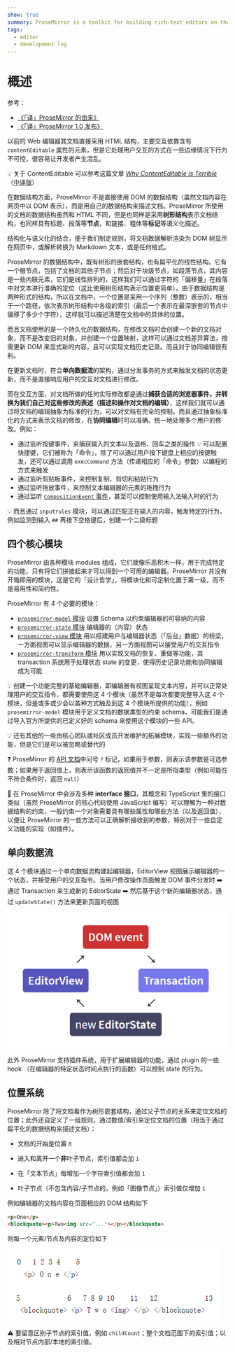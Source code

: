 ```yaml
---
show: true
summary: ProseMirror is a toolkit for building rich-text editors on the web. It contains many low-level modules to make a highly customized web editor.
tags:
  - editor
  - development log
---
```


# 概述

参考：
* [《「译」ProseMirror 的由来》](https://www.xheldon.com/tech/ProseMirror.html)
* [《「译」ProseMirror 1.0 发布》](https://www.xheldon.com/tech/ProseMirror-1.0-release.html)

以前的 Web 编辑器其文档直接采用 HTML 结构，主要交互依靠含有 `contentEditable` 属性的元素，但是它处理用户交互的方式在一些边缘情况下行为不可控，很容易让开发者产生混乱。

:bulb: 关于 ContentEditable 可以参考这篇文章 [*Why ContentEditable is Terrible*](https://medium.engineering/why-contenteditable-is-terrible-122d8a40e480) （[中译版](https://www.oschina.net/translate/why-contenteditable-is-terrible)）


在数据结构方面，ProseMirror 不是直接使用 DOM 的数据结构（虽然文档内容在网页中以 DOM 表示），而是用自己的数据结构来描述文档。ProseMirror 所使用的文档的数据结构虽然和 HTML 不同，但是也同样是采用**树形结构**表示文档结构，也同样具有标题、段落等**节点**，和链接、粗体等**标记**等语义化描述。

结构化与语义化的结合，便于我们制定规则，将文档数据解析渲染为 DOM 树显示在网页中，或解析转换为 Markdown 文本，或是任何格式。

ProseMirror 的数据结构中，既有树形的嵌套结构，也有扁平化的线性结构。它有一个根节点，包括了文档的其他子节点；然后对于块级节点，如段落节点，其内容是一些内联元素，它们是线性排列的，这样我们可以通过字符的「偏移量」在段落中对文本进行准确的定位（这比使用树形结构表示位置更简单）。由于数据结构是两种形式的结构，所以在文档中，一个位置是采用一个序列（整数）表示的，相当于一个路径，依次表示树形结构中各级的索引（最后一个表示在最深嵌套的节点中偏移了多少个字符），这样就可以描述清楚在文档中的具体的位置。

而且文档使用的是一个持久化的数据结构，在修改文档时会创建一个新的文档对象，而不是改变旧的对象，并创建一个位置映射，这样可以通过文档差异算法，按需更新 DOM 来显式新的内容，且可以实现文档历史记录。而且对于协同编辑很有利。

在更新文档时，符合**单向数据流**的架构，通过分发事务的方式来触发文档的状态更新，而不是直接响应用户的交互对文档进行修改。

而在交互方面，对文档所做的任何实际修改都是通过**捕获合适的浏览器事件，并转换为我们自己对这些修改的表述（描述和操作对文档的编辑）**，这样我们就可以通过将文档的编辑抽象为标准的行为，可以对文档有完全的控制。而且通过抽象标准化的方式来表示文档的修改，在**协同编辑**时可以准确、统一地处理多个用户的修改。例如：

* 通过监听按键事件，来捕获输入的文本以及退格、回车之类的操作 :bulb: 可以配置快捷键，它们被称为「命令」，除了可以通过用户按下键盘上相应的按键触发，还可以通过调用 `execCommand` 方法（传递相应的「命令」参数）以编程的方式来触发
* 通过监听剪贴板事件，来控制复制、剪切和粘贴行为
* 通过监听拖放事件，来控制文本编辑器的元素的拖拽行为
* 通过监听 [`CompositionEvent` 事件](https://developer.mozilla.org/zh-CN/docs/Web/API/CompositionEvent)，甚至可以控制使用输入法输入时的行为

:bulb: 而且通过 `inputrules` 模块，可以通过匹配正在输入的内容，触发特定的行为，例如监测到输入 `##` 再按下空格键后，创建一个二级标题

## 四个核心模块
ProseMirror 由各种模块 modules 组成，它们就像乐高积木一样，用于完成特定的功能，只有将它们拼接起来才可以得到一个可用的编辑器。ProseMirror 并没有开箱即用的模块，这是它的「设计哲学」，将模块化和可定制化置于第一级，而不是易用性和简约性。

ProseMirror 有 4 个必要的模块：
* [`prosemirror-model` 模块](https://github.com/ProseMirror/prosemirror-model) 设置 Schema 以约束编辑器的可容纳的内容
* [`prosemirror-state` 模块](https://github.com/ProseMirror/prosemirror-state) 编辑器的（内容）状态
* [`prosemirror-view` 模块](https://github.com/ProseMirror/prosemirror-view) 用以搭建用户与编辑器状态（「后台」数据）的桥梁，一方面视图可以显示编辑器的数据，另一方面视图可以接受用户的交互指令
* [`prosemirror-transform` 模块](https://github.com/ProseMirror/prosemirror-transform) 用以实现文档的恢复、重做等功能，其 transaction 系统用于处理状态 state 的变更，使得历史记录功能和协同编辑成为可能

:bulb: 创建一个功能完整的基础编辑器，即编辑器有视图呈现文本内容，并可以正常处理用户的交互指令，都需要使用这 4 个模块（虽然不是每次都要完整导入这 4 个模块，但是或多或少会以各种方式触及到这 4 个模块所提供的功能），例如`prosemirror-model` 模块用于定义文档的数据类型的约束 schema，可能我们是通过导入官方所提供的已定义好的 schema 来使用这个模块的一些 API。

:bulb: 还有其他的一些由核心团队或社区成员开发维护的拓展模块，实现一些额外的功能，但是它们是可以被忽略或替代的

:question: ProseMirror 的 [API 文档](https://prosemirror.net/docs/ref/)中问号 `?` 标记，如果用于参数，则表示该参数是可选参数；如果用于返回值上，则表示该函数的返回值并不一定是所指类型（例如可能在不符合条件时，返回 `null`）

:electric_plug: 在 ProseMirror 中会涉及多种 **interface 接口**，其概念和 TypeScript 里的接口类似（虽然 ProseMirror 的核心代码使用 JavaScript 编写）可以理解为一种对数据结构的约束，一般约束一个对象需要具有哪些属性和哪些方法（以及返回值），以便让 ProseMirror 的一些方法可以正确解析接收到的参数，特别对于一些自定义功能的实现（如插件）。

## 单向数据流
这 4 个模块通过一个单向数据流构建起编辑器，EditorView 视图展示编辑器的一个状态，并接受用户的交互指令。当用户修改操作页面触发 DOM 事件分发时 :arrow_right: 通过 Transaction 来生成新的 EditorState :arrow_right: 然后基于这个新的编辑器状态，通过 `updateState()` 方法来更新页面的视图

![data flow](./images/data-flow.png)

此外 ProseMirror 支持插件系统，用于扩展编辑器的功能，通过 plugin 的一些 hook （在编辑器的特定状态时间点执行的函数）可以控制 state 的行为。

## 位置系统
ProseMirror 除了将文档看作为树形嵌套结构，通过父子节点的关系来定位文档的位置；此外还自定义了一组规则，通过数值/索引来定位文档的位置（相当于通过扁平化的数据结构来描述文档）：

* 文档的开始是位置 `0`

* 进入和离开一个**非**叶子节点，索引值都会加 `1`

* 在「文本节点」每增加一个字符索引值都会加 `1`

* 叶子节点（不包含内容/子节点的，例如「图像节点」）索引值仅增加 `1`

例如编辑器的文档内容在页面相应的 DOM 结构如下

```html
<p>One</p>
<blockquote><p>Two<img src="..."></p></blockquote>
```

则每一个元素/节点及内容的定位如下

![index-system](./images/index-system.png)

:warning: 要留意区别子节点的索引值，例如 `childCount`；整个文档范围下的索引值；以及相对节点内部/本地的索引值。

